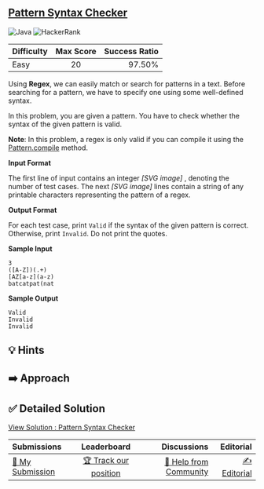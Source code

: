 ## [Pattern Syntax Checker](https://www.hackerrank.com/challenges/pattern-syntax-checker)

![Java](https://img.shields.io/badge/java-%23ED8B00.svg?style=for-the-badge&logo=openjdk&logoColor=white) ![HackerRank](https://img.shields.io/badge/-Hackerrank-2EC866?style=for-the-badge&logo=HackerRank&logoColor=white)

| Difficulty | Max Score | Success Ratio |
|:-----------|:------------:|------------:|
| Easy       | 20      | 97.50%        |

Using **Regex**, we can easily match or search for patterns in a text. Before searching for a pattern, we have to specify one using some well\-defined syntax.


In this problem, you are given a pattern. You have to check whether the syntax of the given pattern is valid.


**Note**: In this problem, a regex is only valid if you can compile it using the [Pattern.compile](http://docs.oracle.com/javase/6/docs/api/java/util/regex/Pattern.html#compile%28java.lang.String%29) method.

**Input Format**

The first line of input contains an integer  *[SVG image]* , denoting the number of test cases. The next  *[SVG image]*  lines contain a string of any printable characters representing the pattern of a regex.

**Output Format**

For each test case, print `Valid` if the syntax of the given pattern is correct. Otherwise, print `Invalid`. Do not print the quotes.

**Sample Input**


```
3
([A-Z])(.+)
[AZ[a-z](a-z)
batcatpat(nat

```
**Sample Output**


```
Valid
Invalid
Invalid

```

## 💡 Hints 

## ➡️ Approach 

## ✅ Detailed Solution
[View Solution : Pattern Syntax Checker](./Solution.java)

| Submissions | Leaderboard| Discussions | Editorial |
|:-----------|:------------:|------------:|------------:|
| [📝 My Submission](https://www.hackerrank.com/challenges/pattern-syntax-checker/submissions) | [🏆 Track our position](https://www.hackerrank.com/challenges/pattern-syntax-checker/leaderboard) | [🤔 Help from Community](https://www.hackerrank.com/challenges/pattern-syntax-checker/forum) | [✍️ Editorial](https://www.hackerrank.com/challenges/pattern-syntax-checker/editorial) |

